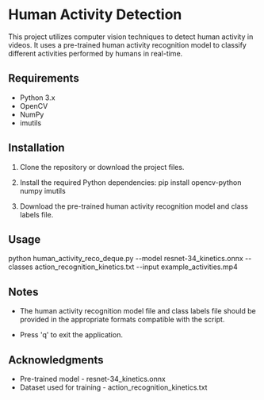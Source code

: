 # Human Activity Detection

This project utilizes computer vision techniques to detect human activity in videos. It uses a pre-trained human activity recognition model to classify different activities performed by humans in real-time.

## Requirements

- Python 3.x
- OpenCV
- NumPy
- imutils

## Installation

1. Clone the repository or download the project files.

2. Install the required Python dependencies:
 pip install opencv-python numpy imutils

3. Download the pre-trained human activity recognition model and class labels file.

## Usage
python human_activity_reco_deque.py --model resnet-34_kinetics.onnx --classes action_recognition_kinetics.txt --input example_activities.mp4


## Notes

- The human activity recognition model file and class labels file should be provided in the appropriate formats compatible with the script.

- Press 'q' to exit the application.

## Acknowledgments

- Pre-trained model - resnet-34_kinetics.onnx
- Dataset used for training - action_recognition_kinetics.txt




